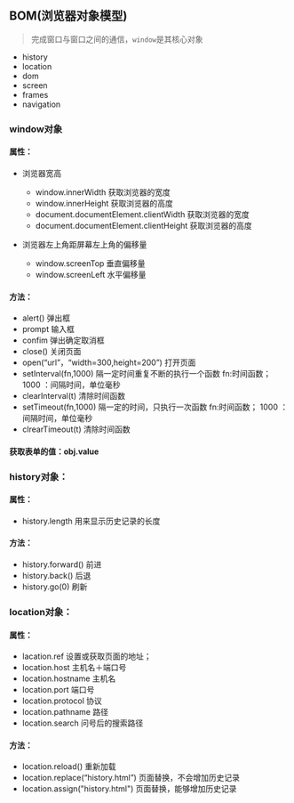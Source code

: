 ## BOM(浏览器对象模型)

> 完成窗口与窗口之间的通信，`window`是其核心对象

- history
- location
- dom
- screen
- frames
- navigation

### window对象

#### 属性：

- 浏览器宽高
  - window.innerWidth    获取浏览器的宽度
  - window.innerHeight  获取浏览器的高度
  - document.documentElement.clientWidth  获取浏览器的宽度
  - document.documentElement.clientHeight  获取浏览器的高度

- 浏览器左上角距屏幕左上角的偏移量
  - window.screenTop    垂直偏移量
  - window.screenLeft    水平偏移量

#### 方法：

- alert()     弹出框
- prompt   输入框    
- confim    弹出确定取消框
- close()    关闭页面
- open(“url”，“width=300,height=200”)     打开页面
- setInterval(fn,1000)    隔一定时间重复不断的执行一个函数    fn:时间函数；   1000 ：间隔时间，单位毫秒
- clearInterval(t)  清除时间函数
- setTimeout(fn,1000)    隔一定的时间，只执行一次函数   fn:时间函数；   1000 ：间隔时间，单位毫秒
- clrearTimeout(t)    清除时间函数

#### 获取表单的值：obj.value

### history对象：

#### 属性：

- history.length      用来显示历史记录的长度

#### 方法：

- history.forward()    前进
- history.back()          后退
- history.go(0)            刷新

### location对象：

#### 属性：

- lacation.ref   设置或获取页面的地址；
- location.host   主机名＋端口号
- location.hostname     主机名
- location.port      端口号
- location.protocol     协议
- location.pathname     路径
- location.search   问号后的搜索路径

#### 方法：

- location.reload()     重新加载
- location.replace(“history.html”)    页面替换，不会增加历史记录
- location.assign("history.html")      页面替换，能够增加历史记录